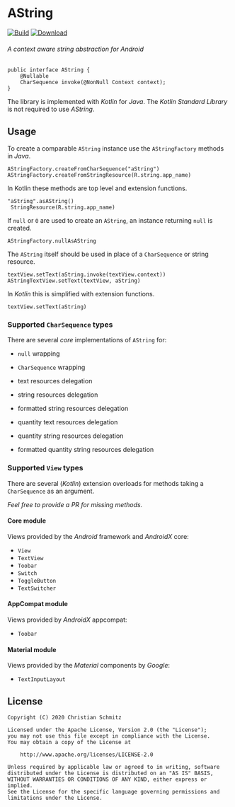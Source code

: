 # AString
[![Build][build-shield]][build]
[![Download][bintray-shield]][bintray]
###### A context aware string abstraction for _Android_

```
public interface AString {
    @Nullable
    CharSequence invoke(@NonNull Context context);
}
```

The library is implemented with _Kotlin_ for _Java_.
The _Kotlin Standard Library_ is not required to use _AString_.


## Usage

To create a comparable `AString` instance use the `AStringFactory` methods in _Java_.

    AStringFactory.createFromCharSequence("aString")
    AStringFactory.createFromStringResource(R.string.app_name)

In Kotlin these methods are top level and extension functions.

    "aString".asAString()
     StringResource(R.string.app_name)

If `null` or `0` are used to create an `AString`, an instance returning `null` is created.

    AStringFactory.nullAsAString

The `AString` itself should be used in place of a `CharSequence` or string resource.

    textView.setText(aString.invoke(textView.context))
    AStringTextView.setText(textView, aString)

In _Kotlin_ this is simplified with extension functions.

    textView.setText(aString)

### Supported `CharSequence` types

There are several _core_ implementations of `AString` for:

 * `null` wrapping
 * `CharSequence` wrapping

 * text resources delegation
 * string resources delegation
 * formatted string resources delegation

 * quantity text resources delegation
 * quantity string resources delegation
 * formatted quantity string resources delegation

### Supported `View` types

There are several (_Kotlin_) extension overloads for methods taking
a `CharSequence` as an argument.

_Feel free to provide a PR for missing methods._

#### Core module

Views provided by the _Android_ framework and _AndroidX_ core:

 * `View`
 * `TextView`
 * `Toobar`
 * `Switch`
 * `ToggleButton`
 * `TextSwitcher`

#### AppCompat module

Views provided by  _AndroidX_ appcompat:

 * `Toobar`

#### Material module

Views provided by the _Material_ components by _Google_:

 * `TextInputLayout`


## License

    Copyright (C) 2020 Christian Schmitz

    Licensed under the Apache License, Version 2.0 (the "License");
    you may not use this file except in compliance with the License.
    You may obtain a copy of the License at

        http://www.apache.org/licenses/LICENSE-2.0

    Unless required by applicable law or agreed to in writing, software
    distributed under the License is distributed on an "AS IS" BASIS,
    WITHOUT WARRANTIES OR CONDITIONS OF ANY KIND, either express or implied.
    See the License for the specific language governing permissions and
    limitations under the License.


  [bintray]: https://bintray.com/tynn-xyz/maven/AString/_latestVersion
  [bintray-shield]: https://api.bintray.com/packages/tynn-xyz/maven/AString/images/download.svg
  [build]: https://github.com/tynn-xyz/AString/actions
  [build-shield]: https://github.com/tynn-xyz/AString/workflows/Build/badge.svg
